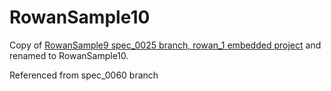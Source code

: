 # RowanSample10
Copy of [RowanSample9 spec_0025 branch, rowan_1 embedded project](https://github.com/dalehenrich/RowanSample9/tree/spec_0025/rowan_1) and renamed to RowanSample10.

Referenced from spec_0060 branch
